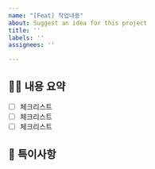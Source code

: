 ```yaml
---
name: "[Feat] 작업내용"
about: Suggest an idea for this project
title: ''
labels: ''
assignees: ''

---
```


## 🤷‍♂️ 내용 요약

- [ ] 체크리스트
- [ ] 체크리스트
- [ ] 체크리스트

## 📒 특이사항
